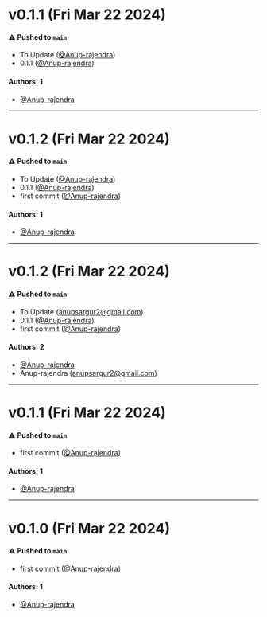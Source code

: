 # v0.1.1 (Fri Mar 22 2024)

#### ⚠️ Pushed to `main`

- To Update ([@Anup-rajendra](https://github.com/Anup-rajendra))
- 0.1.1 ([@Anup-rajendra](https://github.com/Anup-rajendra))

#### Authors: 1

- [@Anup-rajendra](https://github.com/Anup-rajendra)

---

# v0.1.2 (Fri Mar 22 2024)

#### ⚠️ Pushed to `main`

- To Update ([@Anup-rajendra](https://github.com/Anup-rajendra))
- 0.1.1 ([@Anup-rajendra](https://github.com/Anup-rajendra))
- first commit ([@Anup-rajendra](https://github.com/Anup-rajendra))

#### Authors: 1

- [@Anup-rajendra](https://github.com/Anup-rajendra)

---

# v0.1.2 (Fri Mar 22 2024)

#### ⚠️ Pushed to `main`

- To Update (anupsargur2@gmail.com)
- 0.1.1 ([@Anup-rajendra](https://github.com/Anup-rajendra))
- first commit ([@Anup-rajendra](https://github.com/Anup-rajendra))

#### Authors: 2

- [@Anup-rajendra](https://github.com/Anup-rajendra)
- Anup-rajendra (anupsargur2@gmail.com)

---

# v0.1.1 (Fri Mar 22 2024)

#### ⚠️ Pushed to `main`

- first commit ([@Anup-rajendra](https://github.com/Anup-rajendra))

#### Authors: 1

- [@Anup-rajendra](https://github.com/Anup-rajendra)

---

# v0.1.0 (Fri Mar 22 2024)

#### ⚠️ Pushed to `main`

- first commit ([@Anup-rajendra](https://github.com/Anup-rajendra))

#### Authors: 1

- [@Anup-rajendra](https://github.com/Anup-rajendra)
